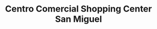 ---
title: "Centro Comercial Shopping Center San Miguel"
url: /san-miguel/centro-comercial-shopping-center-san-miguel/
shop: centro comercial
---